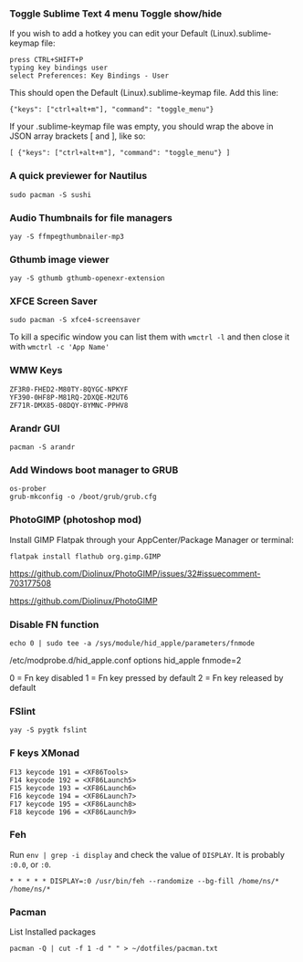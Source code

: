 ### Toggle Sublime Text 4 menu Toggle show/hide

If you wish to add a hotkey you can edit your Default (Linux).sublime-keymap file:

    press CTRL+SHIFT+P
    typing key bindings user
    select Preferences: Key Bindings - User

This should open the Default (Linux).sublime-keymap file. Add this line:

`{"keys": ["ctrl+alt+m"], "command": "toggle_menu"}`

If your .sublime-keymap file was empty, you should wrap the above in JSON array brackets [ and ], like so:

`[
    {"keys": ["ctrl+alt+m"], "command": "toggle_menu"}
]`


### A quick previewer for Nautilus
```
sudo pacman -S sushi
```


### Audio Thumbnails for file managers
```
yay -S ffmpegthumbnailer-mp3
```

### Gthumb image viewer
```
yay -S gthumb gthumb-openexr-extension
```

### XFCE Screen Saver
```
sudo pacman -S xfce4-screensaver
```
To kill a specific window you can list them with `wmctrl -l` and then close it with `wmctrl -c 'App Name'`

### WMW Keys
```
ZF3R0-FHED2-M80TY-8QYGC-NPKYF
YF390-0HF8P-M81RQ-2DXQE-M2UT6
ZF71R-DMX85-08DQY-8YMNC-PPHV8
```

### Arandr GUI
```
pacman -S arandr
```

### Add Windows boot manager to GRUB
```
os-prober
grub-mkconfig -o /boot/grub/grub.cfg
```

### PhotoGIMP (photoshop mod)
Install GIMP Flatpak through your AppCenter/Package Manager or terminal:
```
flatpak install flathub org.gimp.GIMP
```
https://github.com/Diolinux/PhotoGIMP/issues/32#issuecomment-703177508

https://github.com/Diolinux/PhotoGIMP


### Disable FN function
```
echo 0 | sudo tee -a /sys/module/hid_apple/parameters/fnmode
```

/etc/modprobe.d/hid_apple.conf
options hid_apple fnmode=2

0 = Fn key disabled
1 = Fn key pressed by default
2 = Fn key released by default

### FSlint
```
yay -S pygtk fslint
```

### F keys XMonad
```
F13 keycode 191 = <XF86Tools>
F14 keycode 192 = <XF86Launch5>
F15 keycode 193 = <XF86Launch6>
F16 keycode 194 = <XF86Launch7>
F17 keycode 195 = <XF86Launch8>
F18 keycode 196 = <XF86Launch9>
```

### Feh
Run `env | grep -i display` and check the value of `DISPLAY`. It is probably `:0.0`, or `:0`.
```
* * * * * DISPLAY=:0 /usr/bin/feh --randomize --bg-fill /home/ns/* /home/ns/*
```

### Pacman
List Installed packages
```
pacman -Q | cut -f 1 -d " " > ~/dotfiles/pacman.txt
```
